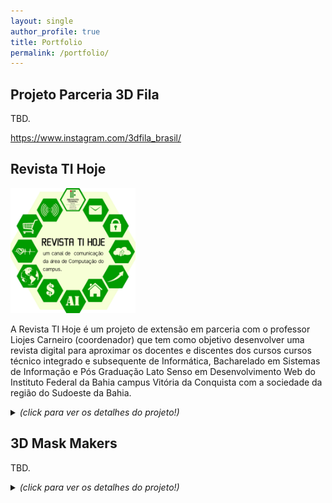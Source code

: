 ```yaml
---
layout: single
author_profile: true
title: Portfolio
permalink: /portfolio/
---
```


## Projeto Parceria 3D Fila

TBD.

https://www.instagram.com/3dfila_brasil/

## Revista TI Hoje

<a href="https://www.youtube.com/@RevistaTIHoje/"><img src="/images/revista_ti.png" alt="IFBA" style="height: 200px;"/></a>

A Revista TI Hoje é um projeto de extensão em parceria com o professor Liojes Carneiro (coordenador) que tem como objetivo desenvolver uma revista digital para aproximar os docentes e discentes dos cursos cursos técnico integrado e subsequente de Informática, Bacharelado em Sistemas de Informação e Pós Graduação Lato Senso em Desenvolvimento Web do Instituto Federal da Bahia campus Vitória da Conquista com a sociedade da região do Sudoeste da Bahia.

<details>
  <summary> <b> </b> <i>(click para ver os detalhes do projeto!)</i> </summary>
  <b>Links do projeto:</b>
    <ol>
      <li><a href="https://www.youtube.com/@RevistaTIHoje">Canal no YouTube</a></li>
      <li><a href="https://www.instagram.com/revistatihoje/">Instagram da Revista</a></li>
    </ol>
 <b>Equipe Executora:</b>
    <ol>
      <li>Liojes Carneiro (coordenador)</li>
      <li>Crescencio Lima (docente)</li>
      <li>Leonardo Campos (docente)</li>
      <li>Cláudio Oliveira (docente)</li>
      <li>Pablo Matos (docente)</li>
      <li>Pablo Matos (docente)</li>
      <li>Rafael Freire (discente)</li>
      <li>Ricardo Silva (discente)</li>
      <li>Flávio Porto (discente)</li>
      <li>Danilo Lacerda (discente)</li>
    </ol>
</details>


## 3D Mask Makers

TBD.

<details>
  <summary> <b> </b> <i>(click para ver os detalhes do projeto!)</i> </summary>

  <br/>
  <b>Links</b>
    <ol>
      <li>https://www.instagram.com/3dmaskmakers/</li>
      <li>https://portal.ifba.edu.br/conquista/noticias-2/ifba-participa-de-projeto-para-producao-de-mascaras-com-impressoras-3d</li>
      <li>https://portal.ifba.edu.br/noticias/2020/campus-vitoria-da-conquista-inicia-producao-de-mascaras-com-impressoras-3d-para-o-combate-a-covid-19</li>
    </ol>
  <br/>      
</details>